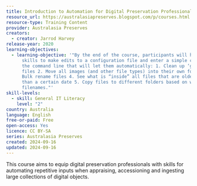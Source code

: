 ```yaml
---
title: Introduction to Automation for Digital Preservation Professionals
resource_url: https://australasiapreserves.blogspot.com/p/courses.html
resource-type: Training Content
provider: Australasia Preserves
creators:
  - creator: Jarrod Harvey
release-year: 2020
learning-objectives:
  - learning-objective: '"By the end of the course, participants will have the
      skills to make edits to a configuration file and enter a simple command at
      the command line that will let them automatically: 1. Clean up ‘garbage’
      files 2. Move all images (and other file types) into their own folders 3.
      Bulk rename files 4. See what is “inside” all files that are older/newer
      than a certain date 5. Copy files to different folders based on words in
      filenames."'
skill-levels:
  - skill: General IT Literacy
    level: "2"
country: Australia
language: English
free-or-paid: Free
open-access: Yes
licence: CC BY-SA
series: Australasia Preserves
created: 2024-09-16
updated: 2024-09-16
---
```

This course aims to equip digital preservation professionals with skills for automating repetitive inputs when appraising, accessioning and ingesting large collections of digital objects.
